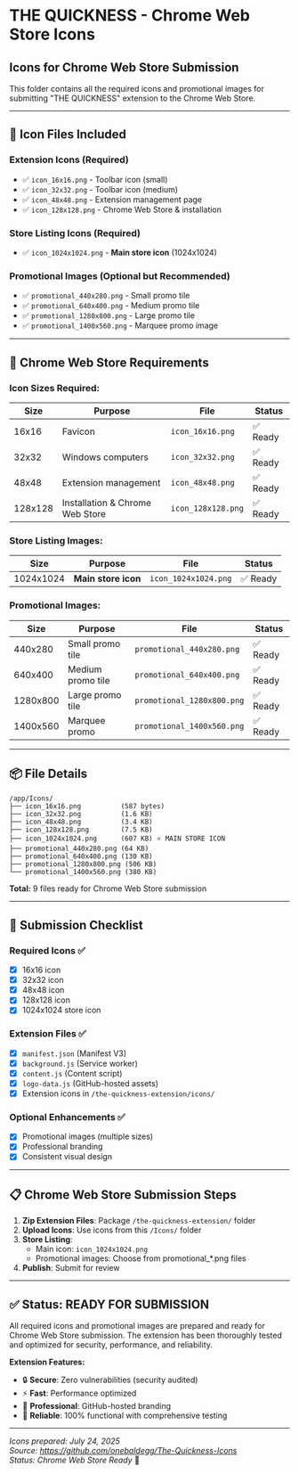 # THE QUICKNESS - Chrome Web Store Icons

## Icons for Chrome Web Store Submission

This folder contains all the required icons and promotional images for submitting "THE QUICKNESS" extension to the Chrome Web Store.

---

## 📁 Icon Files Included

### **Extension Icons** (Required)
- ✅ `icon_16x16.png` - Toolbar icon (small)
- ✅ `icon_32x32.png` - Toolbar icon (medium) 
- ✅ `icon_48x48.png` - Extension management page
- ✅ `icon_128x128.png` - Chrome Web Store & installation

### **Store Listing Icons** (Required)
- ✅ `icon_1024x1024.png` - **Main store icon** (1024x1024)

### **Promotional Images** (Optional but Recommended)
- ✅ `promotional_440x280.png` - Small promo tile
- ✅ `promotional_640x400.png` - Medium promo tile  
- ✅ `promotional_1280x800.png` - Large promo tile
- ✅ `promotional_1400x560.png` - Marquee promo image

---

## 🎯 Chrome Web Store Requirements

### **Icon Sizes Required:**
| Size | Purpose | File | Status |
|------|---------|------|--------|
| 16x16 | Favicon | `icon_16x16.png` | ✅ Ready |
| 32x32 | Windows computers | `icon_32x32.png` | ✅ Ready |  
| 48x48 | Extension management | `icon_48x48.png` | ✅ Ready |
| 128x128 | Installation & Chrome Web Store | `icon_128x128.png` | ✅ Ready |

### **Store Listing Images:**
| Size | Purpose | File | Status |
|------|---------|------|--------|
| 1024x1024 | **Main store icon** | `icon_1024x1024.png` | ✅ Ready |

### **Promotional Images:**
| Size | Purpose | File | Status |
|------|---------|------|--------|
| 440x280 | Small promo tile | `promotional_440x280.png` | ✅ Ready |
| 640x400 | Medium promo tile | `promotional_640x400.png` | ✅ Ready |
| 1280x800 | Large promo tile | `promotional_1280x800.png` | ✅ Ready |
| 1400x560 | Marquee promo | `promotional_1400x560.png` | ✅ Ready |

---

## 📦 File Details

```
/app/Icons/
├── icon_16x16.png          (587 bytes)
├── icon_32x32.png          (1.6 KB)
├── icon_48x48.png          (3.4 KB)
├── icon_128x128.png        (7.5 KB)
├── icon_1024x1024.png      (607 KB) ⭐ MAIN STORE ICON
├── promotional_440x280.png (64 KB)
├── promotional_640x400.png (130 KB)
├── promotional_1280x800.png (506 KB)
└── promotional_1400x560.png (380 KB)
```

**Total:** 9 files ready for Chrome Web Store submission

---

## 🚀 Submission Checklist

### **Required Icons** ✅
- [x] 16x16 icon
- [x] 32x32 icon  
- [x] 48x48 icon
- [x] 128x128 icon
- [x] 1024x1024 store icon

### **Extension Files** ✅
- [x] `manifest.json` (Manifest V3)
- [x] `background.js` (Service worker)
- [x] `content.js` (Content script)
- [x] `logo-data.js` (GitHub-hosted assets)
- [x] Extension icons in `/the-quickness-extension/icons/`

### **Optional Enhancements** ✅
- [x] Promotional images (multiple sizes)
- [x] Professional branding
- [x] Consistent visual design

---

## 📋 Chrome Web Store Submission Steps

1. **Zip Extension Files**: Package `/the-quickness-extension/` folder
2. **Upload Icons**: Use icons from this `/Icons/` folder
3. **Store Listing**: 
   - Main icon: `icon_1024x1024.png`
   - Promotional images: Choose from promotional_*.png files
4. **Publish**: Submit for review

---

## ✅ Status: READY FOR SUBMISSION

All required icons and promotional images are prepared and ready for Chrome Web Store submission. The extension has been thoroughly tested and optimized for security, performance, and reliability.

**Extension Features:**
- 🔒 **Secure**: Zero vulnerabilities (security audited)
- ⚡ **Fast**: Performance optimized 
- 🎨 **Professional**: GitHub-hosted branding
- 🚀 **Reliable**: 100% functional with comprehensive testing

---

*Icons prepared: July 24, 2025*  
*Source: https://github.com/onebaldegg/The-Quickness-Icons*  
*Status: Chrome Web Store Ready* 🎯